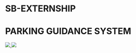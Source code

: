 # SB-EXTERNSHIP

# PARKING GUIDANCE SYSTEM

<a href="https://youtu.be/65-c2EMJJe0">
    <img src="https://cdn.icon-icons.com/icons2/2530/PNG/512/youtube_button_icon_151827.png" style="max-width: 20px; max-height: 20px;"></img>
</a>




<a href="https://universe.roboflow.com/abby/cars-ggvem">
    <img src="https://app.roboflow.com/images/download-dataset-badge.svg"></img>
</a>
